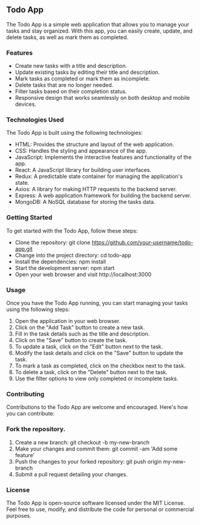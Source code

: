 ## Todo App
The Todo App is a simple web application that allows you to manage your tasks and stay organized. With this app, you can easily create, update, and delete tasks, as well as mark them as completed.

### Features
- Create new tasks with a title and description.
- Update existing tasks by editing their title and description.
- Mark tasks as completed or mark them as incomplete.
- Delete tasks that are no longer needed.
- Filter tasks based on their completion status.
- Responsive design that works seamlessly on both desktop and mobile devices.

### Technologies Used
The Todo App is built using the following technologies:

- HTML: Provides the structure and layout of the web application.
- CSS: Handles the styling and appearance of the app.
- JavaScript: Implements the interactive features and functionality of the app.
- React: A JavaScript library for building user interfaces.
- Redux: A predictable state container for managing the application's state.
- Axios: A library for making HTTP requests to the backend server.
- Express: A web application framework for building the backend server.
- MongoDB: A NoSQL database for storing the tasks data.

### Getting Started
To get started with the Todo App, follow these steps:

- Clone the repository: git clone https://github.com/your-username/todo-app.git
- Change into the project directory: cd todo-app
- Install the dependencies: npm install
- Start the development server: npm start
- Open your web browser and visit http://localhost:3000
### Usage
Once you have the Todo App running, you can start managing your tasks using the following steps:

1. Open the application in your web browser.
2. Click on the "Add Task" button to create a new task.
3. Fill in the task details such as the title and description.
4. Click on the "Save" button to create the task.
5. To update a task, click on the "Edit" button next to the task.
6. Modify the task details and click on the "Save" button to update the task.
7. To mark a task as completed, click on the checkbox next to the task.
8. To delete a task, click on the "Delete" button next to the task.
9. Use the filter options to view only completed or incomplete tasks.

### Contributing
Contributions to the Todo App are welcome and encouraged. Here's how you can contribute:

### Fork the repository.
1. Create a new branch: git checkout -b my-new-branch
2. Make your changes and commit them: git commit -am 'Add some feature'
3. Push the changes to your forked repository: git push origin my-new-branch
4. Submit a pull request detailing your changes.

### License
The Todo App is open-source software licensed under the MIT License. Feel free to use, modify, and distribute the code for personal or commercial purposes.





